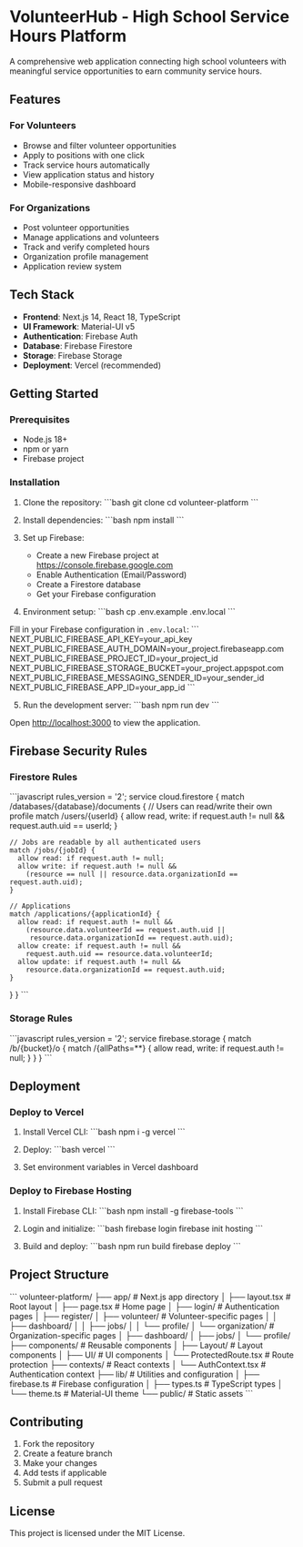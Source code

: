 # VolunteerHub - High School Service Hours Platform

A comprehensive web application connecting high school volunteers with meaningful service opportunities to earn community service hours.

## Features

### For Volunteers
- Browse and filter volunteer opportunities
- Apply to positions with one click
- Track service hours automatically
- View application status and history
- Mobile-responsive dashboard

### For Organizations
- Post volunteer opportunities
- Manage applications and volunteers
- Track and verify completed hours
- Organization profile management
- Application review system

## Tech Stack

- **Frontend**: Next.js 14, React 18, TypeScript
- **UI Framework**: Material-UI v5
- **Authentication**: Firebase Auth
- **Database**: Firebase Firestore
- **Storage**: Firebase Storage
- **Deployment**: Vercel (recommended)

## Getting Started

### Prerequisites
- Node.js 18+ 
- npm or yarn
- Firebase project

### Installation

1. Clone the repository:
\`\`\`bash
git clone <repository-url>
cd volunteer-platform
\`\`\`

2. Install dependencies:
\`\`\`bash
npm install
\`\`\`

3. Set up Firebase:
   - Create a new Firebase project at https://console.firebase.google.com
   - Enable Authentication (Email/Password)
   - Create a Firestore database
   - Get your Firebase configuration

4. Environment setup:
\`\`\`bash
cp .env.example .env.local
\`\`\`

Fill in your Firebase configuration in `.env.local`:
\`\`\`
NEXT_PUBLIC_FIREBASE_API_KEY=your_api_key
NEXT_PUBLIC_FIREBASE_AUTH_DOMAIN=your_project.firebaseapp.com
NEXT_PUBLIC_FIREBASE_PROJECT_ID=your_project_id
NEXT_PUBLIC_FIREBASE_STORAGE_BUCKET=your_project.appspot.com
NEXT_PUBLIC_FIREBASE_MESSAGING_SENDER_ID=your_sender_id
NEXT_PUBLIC_FIREBASE_APP_ID=your_app_id
\`\`\`

5. Run the development server:
\`\`\`bash
npm run dev
\`\`\`

Open [http://localhost:3000](http://localhost:3000) to view the application.

## Firebase Security Rules

### Firestore Rules
\`\`\`javascript
rules_version = '2';
service cloud.firestore {
  match /databases/{database}/documents {
    // Users can read/write their own profile
    match /users/{userId} {
      allow read, write: if request.auth != null && request.auth.uid == userId;
    }
    
    // Jobs are readable by all authenticated users
    match /jobs/{jobId} {
      allow read: if request.auth != null;
      allow write: if request.auth != null && 
        (resource == null || resource.data.organizationId == request.auth.uid);
    }
    
    // Applications
    match /applications/{applicationId} {
      allow read: if request.auth != null && 
        (resource.data.volunteerId == request.auth.uid || 
         resource.data.organizationId == request.auth.uid);
      allow create: if request.auth != null && 
        request.auth.uid == resource.data.volunteerId;
      allow update: if request.auth != null && 
        resource.data.organizationId == request.auth.uid;
    }
  }
}
\`\`\`

### Storage Rules
\`\`\`javascript
rules_version = '2';
service firebase.storage {
  match /b/{bucket}/o {
    match /{allPaths=**} {
      allow read, write: if request.auth != null;
    }
  }
}
\`\`\`

## Deployment

### Deploy to Vercel

1. Install Vercel CLI:
\`\`\`bash
npm i -g vercel
\`\`\`

2. Deploy:
\`\`\`bash
vercel
\`\`\`

3. Set environment variables in Vercel dashboard

### Deploy to Firebase Hosting

1. Install Firebase CLI:
\`\`\`bash
npm install -g firebase-tools
\`\`\`

2. Login and initialize:
\`\`\`bash
firebase login
firebase init hosting
\`\`\`

3. Build and deploy:
\`\`\`bash
npm run build
firebase deploy
\`\`\`

## Project Structure

\`\`\`
volunteer-platform/
├── app/                          # Next.js app directory
│   ├── layout.tsx               # Root layout
│   ├── page.tsx                 # Home page
│   ├── login/                   # Authentication pages
│   ├── register/
│   ├── volunteer/               # Volunteer-specific pages
│   │   ├── dashboard/
│   │   ├── jobs/
│   │   └── profile/
│   └── organization/            # Organization-specific pages
│       ├── dashboard/
│       ├── jobs/
│       └── profile/
├── components/                   # Reusable components
│   ├── Layout/                  # Layout components
│   ├── UI/                      # UI components
│   └── ProtectedRoute.tsx       # Route protection
├── contexts/                     # React contexts
│   └── AuthContext.tsx          # Authentication context
├── lib/                         # Utilities and configuration
│   ├── firebase.ts              # Firebase configuration
│   ├── types.ts                 # TypeScript types
│   └── theme.ts                 # Material-UI theme
└── public/                      # Static assets
\`\`\`

## Contributing

1. Fork the repository
2. Create a feature branch
3. Make your changes
4. Add tests if applicable
5. Submit a pull request

## License

This project is licensed under the MIT License.
